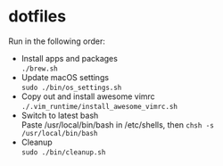 # dotfiles

Run in the following order:
- Install apps and packages  
`./brew.sh`
- Update macOS settings  
`sudo ./bin/os_settings.sh` 
- Copy out and install awesome vimrc  
`./.vim_runtime/install_awesome_vimrc.sh`
- Switch to latest bash  
Paste /usr/local/bin/bash in /etc/shells, then `chsh -s /usr/local/bin/bash`
- Cleanup  
`sudo ./bin/cleanup.sh`
